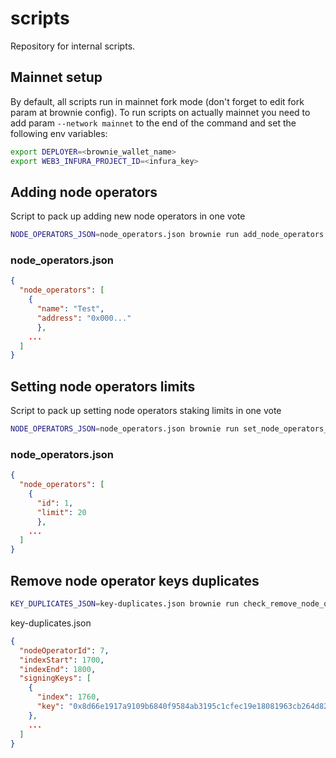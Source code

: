 # scripts

Repository for internal scripts.

## Mainnet setup

By default, all scripts run in mainnet fork mode (don't forget to edit fork param at brownie config). To run scripts on actually mainnet you need to add param `--network mainnet` to the end of the command and set the following env variables:

```bash
export DEPLOYER=<brownie_wallet_name>
export WEB3_INFURA_PROJECT_ID=<infura_key>

```

## Adding node operators

Script to pack up adding new node operators in one vote

```bash
NODE_OPERATORS_JSON=node_operators.json brownie run add_node_operators
```

### node_operators.json

```json
{
  "node_operators": [
    {
      "name": "Test", 
      "address": "0x000..."
      },
    ...
  ]
}

```

## Setting node operators limits

Script to pack up setting node operators staking limits in one vote

```bash
NODE_OPERATORS_JSON=node_operators.json brownie run set_node_operators_limit
```

### node_operators.json

```json
{
  "node_operators": [
    {
      "id": 1, 
      "limit": 20
      },
    ...
  ]
}

```


## Remove node operator keys duplicates

```bash
KEY_DUPLICATES_JSON=key-duplicates.json brownie run check_remove_node_operator_key_duplicates
```

key-duplicates.json

```json
{
  "nodeOperatorId": 7,
  "indexStart": 1700,
  "indexEnd": 1800,
  "signingKeys": [
    {
      "index": 1760,
      "key": "0x8d66e1917a9109b6840f9584ab3195c1cfec19e18081963cb264d82795dee8bf3f70e7e387d03885c0d3751263fb6447"
    },
    ...
  ]
}
```